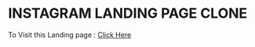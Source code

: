 # INSTAGRAM LANDING PAGE CLONE

To Visit this Landing page : [Click Here](https://git-ritesh.github.io/instagramlandingpageclone/)
